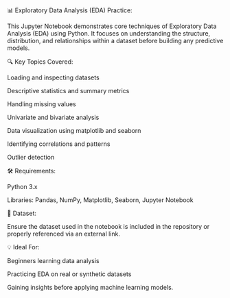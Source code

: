 📊 Exploratory Data Analysis (EDA) Practice:

This Jupyter Notebook demonstrates core techniques of Exploratory Data Analysis (EDA) using Python. It focuses on understanding the structure, distribution, and relationships within a dataset before building any predictive models.

🔍 Key Topics Covered:

Loading and inspecting datasets

Descriptive statistics and summary metrics

Handling missing values

Univariate and bivariate analysis

Data visualization using matplotlib and seaborn

Identifying correlations and patterns

Outlier detection

🛠 Requirements:

Python 3.x

Libraries: Pandas, NumPy, Matplotlib, Seaborn, Jupyter Notebook

📁 Dataset:

Ensure the dataset used in the notebook is included in the repository or properly referenced via an external link.

💡 Ideal For:

Beginners learning data analysis

Practicing EDA on real or synthetic datasets

Gaining insights before applying machine learning models.

